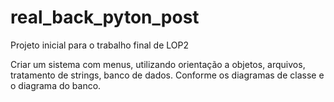 # real_back_pyton_post
Projeto inicial para o trabalho final de LOP2

Criar um sistema com menus, utilizando orientação a objetos, arquivos, tratamento de strings, banco de dados.
Conforme os diagramas de classe e o diagrama do banco.

